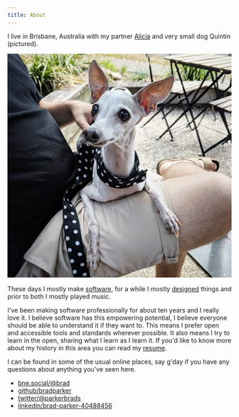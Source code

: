 ```yaml
---
title: About
---
```


I live in Brisbane, Australia with my partner [Alicia](https://www.instagram.com/thecorrectalicia/) and very small dog Quintin (pictured).

![Quintin](/assets/images/quintin.jpg)

These days I mostly make [software](/tags/development), for a while I mostly [designed](/tags/design) things and prior to both I mostly played music.

I've been making software professionally for about ten years and I really love it. I believe software has this empowering potential, I believe everyone should be able to understand it if they want to. This means I prefer open and accessible tools and standards wherever possible. It also means I try to learn in the open, sharing what I learn as I learn it. If you'd like to know more about my history in this area you can read my [resume](/resume).

I can be found in some of the usual online places, say g'day if you have any questions about anything you've seen here.

* [bne.social/\@brad](https://bne.social/@brad)
* [github/bradparker](https://github.com/bradparker)
* [twitter/\@parkerbrads](https://mobile.twitter.com/@parkerbrads)
* [linkedin/brad-parker-40488456](https://www.linkedin.com/in/brad-parker-40488456/)
